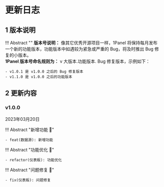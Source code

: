 # 更新日志

## 1 版本说明


!!! Abstract ""
    **版本号说明：** 像其它优秀开源项目一样，1Panel 将保持每月发布一个新的功能版本，功能版本中如遇较为紧急或严重的 Bug，将及时推出 Bug 修复的小版本。  
    **1Panel 版本号命名规则为：** v 大版本.功能版本. Bug 修复版本，示例如下：

    - v1.0.1 是 v1.0.0 之后的 Bug 修复版本
    - v1.1.0 是 v1.0.0 之后的功能版本

## 2 更新内容

### v1.0.0

2023年03月20日

!!! Abstract "新增功能 :star2:"

    - feat(数据源): 新增功能

!!! Abstract "功能优化 :sunflower:"

    - refactor(仪表板): 功能优化

!!! Abstract "问题修复 :palm_tree:"

    - fix(仪表板): 问题修复
